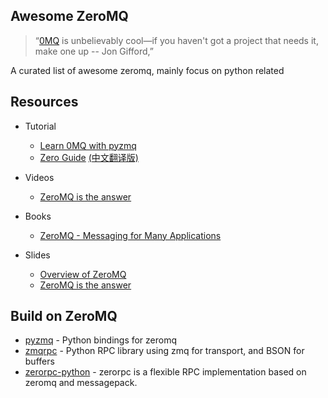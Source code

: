 Awesome ZeroMQ 
-----

> “[0MQ](http://www.zeromq.org/) is unbelievably cool—if you haven't got a project that needs it, make one up -- Jon Gifford,”   



A curated list of awesome zeromq, mainly focus on python related 

Resources
---------

- Tutorial
    - [Learn 0MQ with pyzmq](https://learning-0mq-with-pyzmq.readthedocs.org/en/latest/pyzmq/pyzmq.html)
    - [Zero Guide](http://zguide.zeromq.org/page%3aall)  [(中文翻译版)](https://github.com/anjuke/zguide-cn)
- Videos
    - [ZeroMQ is the answer](https://www.youtube.com/watch?v=v6AGUeZOVSU)    
    
- Books
    - [ZeroMQ - Messaging for Many Applications](http://shop.oreilly.com/product/0636920026136.do)

- Slides
    - [Overview of ZeroMQ](http://www.slideshare.net/pieterh/overview-of-zeromq)
    - [ZeroMQ is the answer](http://www.slideshare.net/IanBarber/zeromq-is-the-answer)



Build on ZeroMQ
-------

- [pyzmq](https://github.com/zeromq/pyzmq) - Python bindings for zeromq
- [zmqrpc](https://github.com/geoffwatts/zmqrpc) - Python RPC library using zmq for transport, and BSON for buffers
- [zerorpc-python](https://github.com/0rpc/zerorpc-python) - zerorpc is a flexible RPC implementation based on zeromq and messagepack.
